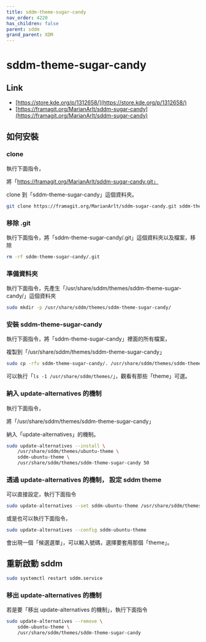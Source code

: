 ```yaml
---
title: sddm-theme-sugar-candy
nav_order: 4220
has_children: false
parent: sddm
grand_parent: XDM
---
```



# sddm-theme-sugar-candy


## Link

* [https://store.kde.org/p/1312658/](https://store.kde.org/p/1312658/)
* [https://framagit.org/MarianArlt/sddm-sugar-candy](https://framagit.org/MarianArlt/sddm-sugar-candy)


## 如何安裝


### clone

執行下面指令，

將「https://framagit.org/MarianArlt/sddm-sugar-candy.git」

clone 到「sddm-theme-sugar-candy」這個資料夾。

``` sh
git clone https://framagit.org/MarianArlt/sddm-sugar-candy.git sddm-theme-sugar-candy
```


### 移除 .git

執行下面指令，將「sddm-theme-sugar-candy/.git」這個資料夾以及檔案，移除

``` sh
rm -rf sddm-theme-sugar-candy/.git
```


### 準備資料夾

執行下面指令，先產生「/usr/share/sddm/themes/sddm-theme-sugar-candy/」這個資料夾

``` sh
sudo mkdir -p /usr/share/sddm/themes/sddm-theme-sugar-candy/
```


### 安裝 sddm-theme-sugar-candy

執行下面指令，將「sddm-theme-sugar-candy」裡面的所有檔案，

複製到「/usr/share/sddm/themes/sddm-theme-sugar-candy」

``` sh
sudo cp -rfv sddm-theme-sugar-candy/. /usr/share/sddm/themes/sddm-theme-sugar-candy
```

可以執行「`ls -1 /usr/share/sddm/themes/`」，觀看有那些「theme」可選。


### 納入 update-alternatives 的機制

執行下面指令，

將「/usr/share/sddm/themes/sddm-theme-sugar-candy」

納入「update-alternatives」的機制。

``` sh
sudo update-alternatives --install \
	/usr/share/sddm/themes/ubuntu-theme \
	sddm-ubuntu-theme \
	/usr/share/sddm/themes/sddm-theme-sugar-candy 50
```


### 透過 update-alternatives 的機制， 設定 sddm theme

可以直接設定，執行下面指令

``` sh
sudo update-alternatives --set sddm-ubuntu-theme /usr/share/sddm/themes/sddm-theme-sugar-candy
```

或是也可以執行下面指令，

``` sh
sudo update-alternatives --config sddm-ubuntu-theme
```

會出現一個「候選選單」，可以輸入號碼，選擇要套用那個「theme」。


## 重新啟動 sddm

``` sh
sudo systemctl restart sddm.service
```


### 移出 update-alternatives 的機制

若是要「移出 update-alternatives 的機制」，執行下面指令

``` sh
sudo update-alternatives --remove \
	sddm-ubuntu-theme \
	/usr/share/sddm/themes/sddm-theme-sugar-candy
```
